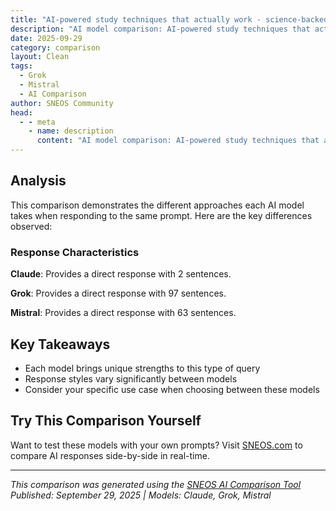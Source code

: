 ```yaml
---
title: "AI-powered study techniques that actually work - science-backed methods"
description: "AI model comparison: AI-powered study techniques that actually work - science-backed methods..."
date: 2025-09-29
category: comparison
layout: Clean
tags:
  - Grok
  - Mistral
  - AI Comparison
author: SNEOS Community
head:
  - - meta
    - name: description
      content: "AI model comparison: AI-powered study techniques that actually work - science-backed methods..."
---
```


<ChatComparison
  title="AI-powered study techniques that actually work - science-backed methods"
  prompt="AI-powered study techniques that actually work - science-backed methods"
  :responses='{
    "Grok": "AI-powered study techniques can significantly enhance learning by personalizing strategies, optimizing time, and leveraging data-driven insights. Here are science-backed methods and tools that harness AI to improve studying, grounded in educational research and cognitive science principles:\n\n---\n\n### 1. **Personalized Learning Paths with AI**\n   - **Science Behind It**: Research on spaced repetition and adaptive learning shows that tailoring study material to an individual\u2019s strengths, weaknesses, and pace improves retention (Roediger \u0026 Butler, 2011). AI can analyze your performance and adapt content in real-time.\n   - **How It Works**: AI platforms like Duolingo, Quizlet (with AI-generated flashcards), or Khan Academy use algorithms to identify knowledge gaps and suggest specific topics or questions to focus on. They adjust difficulty based on your progress.\n   - **Tool Examples**:\n     - **Quizlet**: Uses AI to create custom study sets and prioritize high-yield content.\n     - **EdApp**: Offers microlearning with AI-driven content delivery for quick, focused sessions.\n   - **Tip**: Input your study goals and let the AI curate a schedule. Regularly review analytics to see where you need more practice.\n\n---\n\n### 2. **Spaced Repetition with AI Optimization**\n   - **Science Behind It**: Spaced repetition, based on the forgetting curve, enhances long-term memory by revisiting material at increasing intervals (Ebbinghaus, 1885). AI enhances this by predicting the optimal time for review based on your forgetting patterns.\n   - **How It Works**: AI-powered apps like Anki or SuperMemo use machine learning to track your recall success and schedule reviews when you\u2019re most likely to forget, maximizing retention.\n   - **Tool Examples**:\n     - **AnkiPro**: AI customizes intervals for flashcards based on your performance.\n     - **Memrise**: Combines spaced repetition with gamification for language learning.\n   - **Tip**: Use these tools for high-stakes exams (e.g., medical boards, bar exams) by inputting key facts as flashcards. Trust the AI schedule for reviews.\n\n---\n\n### 3. **AI-Driven Summarization and Note-Taking**\n   - **Science Behind It**: Active recall and summarization are proven to deepen understanding by forcing the brain to process and reframe information (Mueller \u0026 Oppenheimer, 2014). AI can streamline this by extracting key points from dense material.\n   - **How It Works**: AI tools scan textbooks, lectures, or articles and generate concise summaries or highlight critical concepts. Some even convert speech-to-text during lectures.\n   - **Tool Examples**:\n     - **Otter.ai**: Transcribes lectures with AI and highlights key phrases for review.\n     - **Notion AI**: Summarizes notes and helps organize study material.\n     - **Grammarly**: Refines your own summaries for clarity.\n   - **Tip**: Record lectures (with permission) and use AI transcription to create searchable notes. Focus on summarized key points for revision.\n\n---\n\n### 4. **AI-Powered Practice Questions and Feedback**\n   - **Science Behind It**: Testing effect research shows that practicing retrieval strengthens memory more than passive review (Karpicke \u0026 Roediger, 2008). AI can generate endless practice questions and provide instant, detailed feedback.\n   - **How It Works**: Platforms use natural language processing (NLP) and machine learning to craft questions tailored to your curriculum or past mistakes, offering explanations for wrong answers.\n   - **Tool Examples**:\n     - **Socratic by Google**: Answers questions and explains concepts using AI.\n     - **Wolfram Alpha**: Solves complex problems (math, science) with step-by-step guidance.\n     - **Quizizz AI**: Creates custom quizzes for group or solo study.\n   - **Tip**: Use AI to simulate timed tests for exam prep. Review feedback to understand errors instead of just memorizing answers.\n\n---\n\n### 5. **AI for Focus and Time Management**\n   - **Science Behind It**: Studies on productivity, like the Pomodoro Technique, highlight the importance of structured focus and breaks for cognitive performance (Cirillo, 2006). AI can track attention spans and suggest optimal study schedules.\n   - **How It Works**: AI apps monitor your study habits, detect distractions, and recommend personalized time blocks for deep work or rest.\n   - **Tool Examples**:\n     - **Forest with AI integration**: Encourages focus by gamifying study time and analyzing productivity patterns.\n     - **Focus@Will**: Uses AI to curate music playlists that enhance concentration based on brainwave research.\n     - **RescueTime**: Tracks time spent on apps/websites and suggests ways to minimize distractions.\n   - **Tip**: Combine AI time-tracking with the Pomodoro method (25 minutes focus, 5 minutes break) and adjust based on the app\u2019s insights.\n\n---\n\n### 6. **AI-Enhanced Visual Learning and Concept Mapping**\n   - **Science Behind It**: Dual-coding theory suggests combining verbal and visual information boosts comprehension and recall (Paivio, 1986). AI can transform text into diagrams or interactive visuals.\n   - **How It Works**: AI tools analyze content and generate mind maps, flowcharts, or 3D models to make abstract concepts tangible.\n   - **Tool Examples**:\n     - **Miro (with AI plugins)**: Builds concept maps for brainstorming and organizing ideas.\n     - **Canva AI**: Creates visual study aids like infographics from text input.\n     - **Explain Everything**: AI-assisted whiteboards for dynamic learning.\n   - **Tip**: Use AI to visualize complex processes (e.g., biochemistry pathways) and quiz yourself by recreating diagrams from memory.\n\n---\n\n### 7. **AI Tutors for Real-Time Assistance**\n   - **Science Behind It**: One-on-one tutoring is one of the most effective learning methods, as per Bloom\u2019s 2 Sigma Problem (Bloom, 1984). AI tutors mimic this by offering 24/7 personalized help.\n   - **How It Works**: Chatbots and virtual tutors use NLP to answer questions, explain concepts, and guide problem-solving in real-time.\n   - **Tool Examples**:\n     - **ChatGPT**: Acts as a study buddy for explaining concepts or brainstorming essay ideas.\n     - **Brainly AI**: Provides homework help with step-by-step solutions.\n     - **Chegg Study**: AI assists with textbook solutions and Q\u0026A.\n   - **Tip**: Ask AI tutors to break down complex topics into simpler terms or provide analogies. Cross-check answers for accuracy.\n\n---\n\n### 8. **Gamification of Learning with AI**\n   - **Science Behind It**: Dopamine-driven learning through rewards and gamification increases motivation and engagement (Nicholson, 2015). AI can personalize challenges and track progress.\n   - **How It Works**: AI apps turn studying into games with points, levels, and leaderboards, adapting difficulty to keep you in a flow state.\n   - **Tool Examples**:\n     - **Kahoot! AI**: Creates interactive quizzes for solo or group study.\n     - **Classcraft**: Uses AI to gamify classroom learning with quests and rewards.\n   - **Tip**: Use gamified apps for repetitive tasks (e.g., vocabulary or formulas) to make them enjoyable.\n\n---\n\n### Practical Tips for Using AI in Studying\n1. **Start Small**: Pick one or two tools that match your learning style (e.g., flashcards for memorization, AI tutors for explanations).\n2. **Set Clear Goals**: Tell AI platforms your deadlines or target scores so they can customize recommendations.\n3. **Balance AI with Active Learning**: Don\u2019t rely solely on summaries or answers\u2014engage by teaching concepts back or solving problems manually.\n4. **Track Progress**: Use AI analytics to monitor improvement and adjust strategies (e.g., spend more time on weak areas).\n5. **Stay Ethical**: Avoid over-dependence on AI for assignments or exams; use it as a learning aid, not a crutch.\n\n---\n\n### Why These Work: The Cognitive Science Basis\n- **Individualization**: AI adapts to your unique learning curve, aligning with Vygotsky\u2019s Zone of Proximal Development.\n- **Active Engagement**: Tools encourage retrieval practice and elaboration, key pillars of memory consolidation.\n- **Efficiency**: AI automates mundane tasks (note organization, scheduling), freeing mental energy for deep learning.\n\nBy integrating these AI-powered techniques, grounded in proven learning theories, you can study smarter, not harder. Have a specific subject or tool in mind? I can tailor further advice!",
    "Mistral": "AI can indeed enhance study techniques by providing personalized, adaptive, and engaging learning experiences. Here are some science-backed study methods that AI can support:\n\n1. **Spaced Repetition**: This technique involves reviewing information over increasing intervals of time. AI can help create personalized spaced repetition schedules and flashcards, ensuring you review information just before you\u0027re about to forget it. Apps like Anki, Quizlet, or Mnemosyne use algorithms to optimize this process.\n\n2. **Interleaved Practice**: This involves mixing up different topics or subjects while studying. AI can help create interleaved practice schedules and adapt them based on your performance. For example, it can use algorithms to determine which topics you should focus on and when.\n\n3. **Elaborative Interrogation**: This technique involves asking \u0022why\u0022 and \u0022how\u0022 questions related to the material. AI can generate these questions, encouraging you to think deeply about what you\u0027re learning. It can also provide immediate feedback.\n\n4. **Self-Explanation**: This involves explaining concepts or processes to yourself in your own words. AI can provide platforms for you to do this, such as through chatbots or virtual study groups, and can provide feedback on your explanations.\n\n5. **Practice Testing**: Regular testing helps reinforce learning. AI can generate practice tests, provide immediate feedback, and track your progress over time. It can also adapt the difficulty of tests based on your performance.\n\n6. **Dual Coding**: This involves combining verbal and visual materials to enhance learning. AI can help create visual aids, such as diagrams or mind maps, to accompany textual information.\n\n7. **Adaptive Learning**: AI can analyze your learning data to provide personalized learning paths and resources. It can adapt to your learning pace and style, ensuring you\u0027re always challenged but not overwhelmed.\n\n8. **Gamification**: AI can help create engaging, game-like learning experiences. This can increase motivation and enhance learning outcomes.\n\n9. **Social Learning**: AI can facilitate social learning through virtual study groups, forums, or peer tutoring platforms. It can match you with suitable study partners or groups based on your learning needs and styles.\n\n10. **Metacognition**: AI can help you develop metacognitive skills by providing insights into your learning behaviors and strategies. It can help you understand what works best for you and when to use different strategies.\n\nTo make the most of these techniques, it\u0027s important to use AI tools that are based on sound educational principles and that respect your privacy and data security. Always remember that while AI can support learning, it\u0027s your effort and engagement that ultimately drive success.\n\nSources:\n- Dunlosky, J., Rawson, K. A., Marsh, E. J., Nathan, M. J., \u0026 Willingham, D. T. (2013). Improving Students\u2019 Learning With Effective Learning Techniques: Promising Directions From Cognitive and Educational Psychology.\n- Hattie, J., \u0026 Yates, G. C. R. (2014). Visible Learning and the Science of How We Learn. Routledge.\n- Koedinger, K. R., Corbett, A. T., \u0026 Perfetti, C. (2012). The Knowledge-Learning-Instruction (KLI) Framework: Bridging the Science-Practice Chasm to Enhance Robust Student Learning. Cognitive Science, 36(5), 757\u2013798."
  }'
  published-date="16:28"
/>

## Analysis

This comparison demonstrates the different approaches each AI model takes when responding to the same prompt. Here are the key differences observed:

### Response Characteristics

**Claude**: Provides a direct response with 2 sentences. 

**Grok**: Provides a direct response with 97 sentences. 

**Mistral**: Provides a direct response with 63 sentences. 

## Key Takeaways

- Each model brings unique strengths to this type of query
- Response styles vary significantly between models
- Consider your specific use case when choosing between these models

## Try This Comparison Yourself

Want to test these models with your own prompts? Visit [SNEOS.com](https://sneos.com) to compare AI responses side-by-side in real-time.

---

*This comparison was generated using the [SNEOS AI Comparison Tool](https://sneos.com)*
*Published: September 29, 2025 | Models: Claude, Grok, Mistral*
